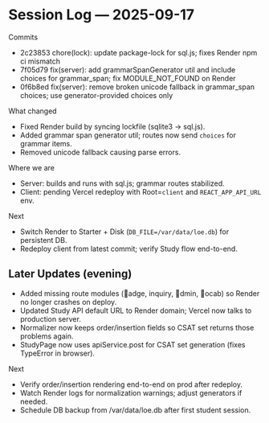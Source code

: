 # Session Log — 2025-09-17

Commits
- 2c23853 chore(lock): update package-lock for sql.js; fixes Render npm ci mismatch
- 7f05d79 fix(server): add grammarSpanGenerator util and include choices for grammar_span; fix MODULE_NOT_FOUND on Render
- 0f6b8ed fix(server): remove broken unicode fallback in grammar_span choices; use generator-provided choices only

What changed
- Fixed Render build by syncing lockfile (sqlite3 → sql.js).
- Added grammar span generator util; routes now send `choices` for grammar items.
- Removed unicode fallback causing parse errors.

Where we are
- Server: builds and runs with sql.js; grammar routes stabilized.
- Client: pending Vercel redeploy with Root=`client` and `REACT_APP_API_URL` env.

Next
- Switch Render to Starter + Disk (`DB_FILE=/var/data/loe.db`) for persistent DB.
- Redeploy client from latest commit; verify Study flow end-to-end.

## Later Updates (evening)
- Added missing route modules (adge, inquiry, dmin, ocab) so Render no longer crashes on deploy.
- Updated Study API default URL to Render domain; Vercel now talks to production server.
- Normalizer now keeps order/insertion fields so CSAT set returns those problems again.
- StudyPage now uses apiService.post for CSAT set generation (fixes TypeError in browser).

Next
- Verify order/insertion rendering end-to-end on prod after redeploy.
- Watch Render logs for normalization warnings; adjust generators if needed.
- Schedule DB backup from /var/data/loe.db after first student session.
